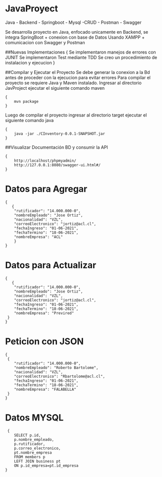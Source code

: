 # JavaProyect
Java - Backend - Springboot - Mysql -CRUD - Postman - Swagger


Se desarrolla proyecto en Java, enfocado unicamente en Backend, se integra SpringBoot + conexion con base de Datos Usando XAMPP + comunicacion con Swagger y Postman

##Nuevas Implementaciones
    {
        Se implementaron manejos de errores con JUNIT
        Se implementaron Test mediante TDD
        Se creo un procedimiento de instalacion y ejecucion
    }

##Compilar y Ejecutar el Proyecto
Se debe generar la conexion a la Bd antes de proceder con la ejecucion para evitar errores
Para compilar el proyecto se requiere Java y Maven instalado. Ingresar al directorio JavProject ejecutar el siguiente comando maven

    {
        mvn package
    }

Luego de compilar el proyecto ingresar al directorio target ejecutar el siguiente comando java

    {
        java -jar ./CInventory-0.0.1-SNAPSHOT.jar
    }

##Visualizar Documentación BD y consumir la API

    {
        http://localhost/phpmyadmin/
        http://127.0.0.1:8080/swagger-ui.html#/
    }

# Datos para Agregar
    {
       {
        "rutificador": "14.000.000-0",
        "nombreEmpleado": "Jose Ortiz",
        "nacionalidad": "VZL",
        "correoElectronico": "jortiz@acl.cl",
        "fechaIngreso": "01-06-2021",
        "fechaTermino": "18-06-2021",
        "nombreEmpresa": "ACL"
        }
    }

# Datos para Actualizar
    {
       {
        "rutificador": "14.000.000-0",
        "nombreEmpleado": "Jose Ortiz",
        "nacionalidad": "VZL",
        "correoElectronico": "jortiz@acl.cl",
        "fechaIngreso": "01-06-2021",
        "fechaTermino": "18-06-2021",
        "nombreEmpresa": "Previred"
     }
    }

# Peticion con JSON
    {
     {
        "rutificador": "14.000.000-0",
        "nombreEmpleado": "Roberto Bartolome",
        "nacionalidad": "VZL",
        "correoElectronico": "Rbartolome@acl.cl",
        "fechaIngreso": "01-06-2021",
        "fechaTermino": "18-06-2021",
        "nombreEmpresa": "FALABELLA"
     }
    }

# Datos MYSQL
     {  
        SELECT p.id, 
        p.nombre_empleado, 
        p.rutificador, 
        p.correo_electronico, 
        pt.nombre_empresa 
        FROM members p 
        LEFT JOIN business pt 
        ON p.id_empresa=pt.id_empresa
    }



